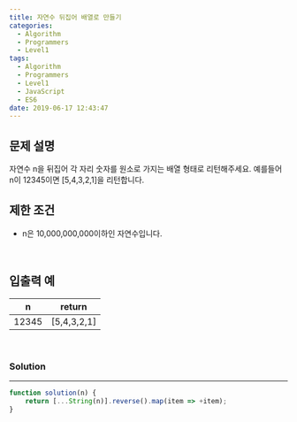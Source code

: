 ```yaml
---
title: 자연수 뒤집어 배열로 만들기
categories:
  - Algorithm
  - Programmers
  - Level1
tags:
  - Algorithm
  - Programmers
  - Level1
  - JavaScript
  - ES6
date: 2019-06-17 12:43:47
---
```


## 문제 설명
자연수 n을 뒤집어 각 자리 숫자를 원소로 가지는 배열 형태로 리턴해주세요. 예를들어 n이 12345이면 [5,4,3,2,1]을 리턴합니다.
<br/>

## 제한 조건
- n은 10,000,000,000이하인 자연수입니다.

<br/>

## 입출력 예

| n | return |
| --- | --- |
| 12345 | [5,4,3,2,1] |

<br/>

### Solution

---

```javascript
function solution(n) {
    return [...String(n)].reverse().map(item => +item);
}
```